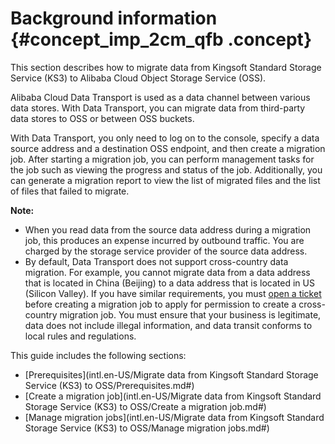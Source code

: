 # Background information {#concept_imp_2cm_qfb .concept}

This section describes how to migrate data from Kingsoft Standard Storage Service \(KS3\) to Alibaba Cloud Object Storage Service \(OSS\).

Alibaba Cloud Data Transport is used as a data channel between various data stores. With Data Transport, you can migrate data from third-party data stores to OSS or between OSS buckets.

With Data Transport, you only need to log on to the console, specify a data source address and a destination OSS endpoint, and then create a migration job. After starting a migration job, you can perform management tasks for the job such as viewing the progress and status of the job. Additionally, you can generate a migration report to view the list of migrated files and the list of files that failed to migrate.

**Note:** 

-   When you read data from the source data address during a migration job, this produces an expense incurred by outbound traffic. You are charged by the storage service provider of the source data address.
-   By default, Data Transport does not support cross-country data migration. For example, you cannot migrate data from a data address that is located in China \(Beijing\) to a data address that is located in US \(Silicon Valley\). If you have similar requirements, you must [open a ticket](https://selfservice.console.aliyun.com) before creating a migration job to apply for permission to create a cross-country migration job. You must ensure that your business is legitimate, data does not include illegal information, and data transit conforms to local rules and regulations.

This guide includes the following sections:

-   [Prerequisites](intl.en-US/Migrate data from Kingsoft Standard Storage Service (KS3) to OSS/Prerequisites.md#)
-   [Create a migration job](intl.en-US/Migrate data from Kingsoft Standard Storage Service (KS3) to OSS/Create a migration job.md#)
-   [Manage migration jobs](intl.en-US/Migrate data from Kingsoft Standard Storage Service (KS3) to OSS/Manage migration jobs.md#)

